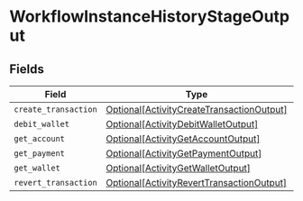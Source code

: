 # WorkflowInstanceHistoryStageOutput


## Fields

| Field                                                                                               | Type                                                                                                | Required                                                                                            | Description                                                                                         |
| --------------------------------------------------------------------------------------------------- | --------------------------------------------------------------------------------------------------- | --------------------------------------------------------------------------------------------------- | --------------------------------------------------------------------------------------------------- |
| `create_transaction`                                                                                | [Optional[ActivityCreateTransactionOutput]](../../models/shared/activitycreatetransactionoutput.md) | :heavy_minus_sign:                                                                                  | N/A                                                                                                 |
| `debit_wallet`                                                                                      | [Optional[ActivityDebitWalletOutput]](../../models/shared/activitydebitwalletoutput.md)             | :heavy_minus_sign:                                                                                  | N/A                                                                                                 |
| `get_account`                                                                                       | [Optional[ActivityGetAccountOutput]](../../models/shared/activitygetaccountoutput.md)               | :heavy_minus_sign:                                                                                  | N/A                                                                                                 |
| `get_payment`                                                                                       | [Optional[ActivityGetPaymentOutput]](../../models/shared/activitygetpaymentoutput.md)               | :heavy_minus_sign:                                                                                  | N/A                                                                                                 |
| `get_wallet`                                                                                        | [Optional[ActivityGetWalletOutput]](../../models/shared/activitygetwalletoutput.md)                 | :heavy_minus_sign:                                                                                  | N/A                                                                                                 |
| `revert_transaction`                                                                                | [Optional[ActivityRevertTransactionOutput]](../../models/shared/activityreverttransactionoutput.md) | :heavy_minus_sign:                                                                                  | N/A                                                                                                 |